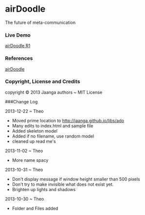 airDoodle
=========
The future of meta-communication

### Live Demo

[airDoodle R1]( http://jaanga.github.io/libs/ado/index.html )

### References

[airDoodle](https://github.com/jaanga/gestification/tree/gh-pages/projects/air-doodle)

### Copyright, License and Credits
copyright &copy; 2013 Jaanga authors ~ MIT License

###Change Log

2013-12-22 ~ Theo

* Moved prime location to http://jaanga.github.io/libs/ado
* Many edits to index.html and sample file
* Added skeleton model
* Added if no filename, use random model
* cleaned up read me's

2013-11-02 ~ Theo

* More name spacy

2013-10-31 ~ Theo

* Don't display message if window height smaller than 500 pixels
* Don't try to make invisible what does not exist yet.
* Brighten up lights and shadows

2013-10-30 ~ Theo  

* Folder and Files added
